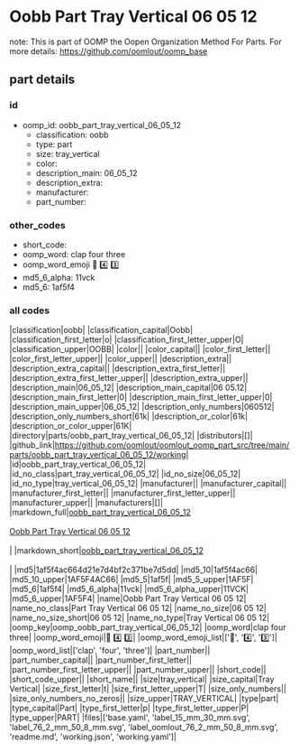 # Oobb Part Tray Vertical 06 05 12  

note: This is part of OOMP the Oopen Organization Method For Parts. For more details: https://github.com/oomlout/oomp_base

##  part details





### id
* oomp_id: oobb_part_tray_vertical_06_05_12
  * classification: oobb
  * type: part
  * size: tray_vertical
  * color: 
  * description_main: 06_05_12
  * description_extra: 
  * manufacturer: 
  * part_number: 

### other_codes
* short_code: 
* oomp_word: clap four three
* oomp_word_emoji :clap: :four: :three:
* md5_6_alpha: 11vck
* md5_6: 1af5f4

### all codes 
|classification|oobb|
|classification_capital|Oobb|
|classification_first_letter|o|
|classification_first_letter_upper|O|
|classification_upper|OOBB|
|color||
|color_capital||
|color_first_letter||
|color_first_letter_upper||
|color_upper||
|description_extra||
|description_extra_capital||
|description_extra_first_letter||
|description_extra_first_letter_upper||
|description_extra_upper||
|description_main|06_05_12|
|description_main_capital|06 05.12|
|description_main_first_letter|0|
|description_main_first_letter_upper|0|
|description_main_upper|06_05_12|
|description_only_numbers|060512|
|description_only_numbers_short|61k|
|description_or_color|61k|
|description_or_color_upper|61K|
|directory|parts/oobb_part_tray_vertical_06_05_12|
|distributors|[]|
|github_link|https://github.com/oomlout/oomlout_oomp_part_src/tree/main/parts/oobb_part_tray_vertical_06_05_12/working|
|id|oobb_part_tray_vertical_06_05_12|
|id_no_class|part_tray_vertical_06_05_12|
|id_no_size|06_05_12|
|id_no_type|tray_vertical_06_05_12|
|manufacturer||
|manufacturer_capital||
|manufacturer_first_letter||
|manufacturer_first_letter_upper||
|manufacturer_upper||
|manufacturers|[]|
|markdown_full|[oobb_part_tray_vertical_06_05_12](https://github.com/oomlout/oomlout_oomp_part_src/tree/main/parts/oobb_part_tray_vertical_06_05_12/working)<br>[](https://github.com/oomlout/oomlout_oomp_part_src/tree/main/parts/oobb_part_tray_vertical_06_05_12/working)<br>[Oobb Part Tray Vertical 06 05 12](https://github.com/oomlout/oomlout_oomp_part_src/tree/main/parts/oobb_part_tray_vertical_06_05_12/working)<br><br>|
|markdown_short|[oobb_part_tray_vertical_06_05_12](https://github.com/oomlout/oomlout_oomp_part_src/tree/main/parts/oobb_part_tray_vertical_06_05_12/working)<br><br>|
|md5|1af5f4ac664d21e7d4bf2c371be7d5dd|
|md5_10|1af5f4ac66|
|md5_10_upper|1AF5F4AC66|
|md5_5|1af5f|
|md5_5_upper|1AF5F|
|md5_6|1af5f4|
|md5_6_alpha|11vck|
|md5_6_alpha_upper|11VCK|
|md5_6_upper|1AF5F4|
|name|Oobb Part Tray Vertical 06 05 12|
|name_no_class|Part Tray Vertical 06 05 12|
|name_no_size|06 05 12|
|name_no_size_short|06 05 12|
|name_no_type|Tray Vertical 06 05 12|
|oomp_key|oomp_oobb_part_tray_vertical_06_05_12|
|oomp_word|clap four three|
|oomp_word_emoji|:clap: :four: :three:|
|oomp_word_emoji_list|[':clap:', ':four:', ':three:']|
|oomp_word_list|['clap', 'four', 'three']|
|part_number||
|part_number_capital||
|part_number_first_letter||
|part_number_first_letter_upper||
|part_number_upper||
|short_code||
|short_code_upper||
|short_name||
|size|tray_vertical|
|size_capital|Tray Vertical|
|size_first_letter|t|
|size_first_letter_upper|T|
|size_only_numbers||
|size_only_numbers_no_zeros||
|size_upper|TRAY_VERTICAL|
|type|part|
|type_capital|Part|
|type_first_letter|p|
|type_first_letter_upper|P|
|type_upper|PART|
|files|['base.yaml', 'label_15_mm_30_mm.svg', 'label_76_2_mm_50_8_mm.svg', 'label_oomlout_76_2_mm_50_8_mm.svg', 'readme.md', 'working.json', 'working.yaml']|
